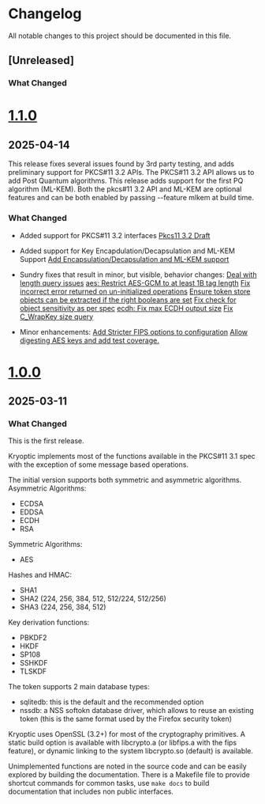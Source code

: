 # Changelog

All notable changes to this project should be documented in this file.

## [Unreleased]

### What Changed

# [1.1.0]
## 2025-04-14

This release fixes several issues found by 3rd party testing, and adds
preliminary support for PKCS#11 3.2 APIs.
The PKCS#11 3.2 API allows us to add Post Quantum algorithms.
This release adds support for the first PQ algorithm (ML-KEM).
Both the pkcs#11 3.2 API and ML-KEM are optional features and can be
both enabled by passing --feature mlkem at build time.

### What Changed

* Added support for PKCS#11 3.2 interfaces
  [Pkcs11 3.2 Draft](https://github.com/latchset/kryoptic/pull/149)

* Added support for Key Encapdulation/Decapsulation and ML-KEM Support
  [Add Encapsulation/Decapsulation and ML-KEM support](https://github.com/latchset/kryoptic/pull/197)

* Sundry fixes that result in minor, but visible, behavior changes:
  [Deal with length query issues](https://github.com/latchset/kryoptic/pull/185)
  [aes: Restrict AES-GCM to at least 1B tag length](https://github.com/latchset/kryoptic/pull/189)
  [Fix incorrect error returned on un-initialized operations](https://github.com/latchset/kryoptic/pull/192)
  [Ensure token store objects can be extracted if the right booleans are
set](https://github.com/latchset/kryoptic/pull/194)
  [Fix check for object sensitivity as per spec](https://github.com/latchset/kryoptic/pull/198)
  [ecdh: Fix max ECDH output size](https://github.com/latchset/kryoptic/pull/203)
  [Fix C_WrapKey size query](https://github.com/latchset/kryoptic/pull/202)

* Minor enhancements:
  [Add Stricter FIPS options to configuration](https://github.com/latchset/kryoptic/pull/199)
  [Allow digesting AES keys and add test coverage.](https://github.com/latchset/kryoptic/pull/204)


# [1.0.0]
## 2025-03-11

### What Changed

This is the first release.

Kryoptic implements most of the functions available in the PKCS#11 3.1 spec with
the exception of some message based operations.

The initial version supports both symmetric and asymmetric algorithms.
Asymmetric Algorithms:
- ECDSA
- EDDSA
- ECDH
- RSA

Symmetric Algorithms:
- AES

Hashes and HMAC:
- SHA1
- SHA2 (224, 256, 384, 512, 512/224, 512/256)
- SHA3 (224, 256, 384, 512)

Key derivation functions:
- PBKDF2
- HKDF
- SP108
- SSHKDF
- TLSKDF

The token supports 2 main database types:
- sqlitedb: this is the default and the recommended option
- nssdb: a NSS softokn database driver, which allows to reuse
an existing token (this is the same format used by the Firefox
security token)

Kryoptic uses OpenSSL (3.2+) for most of the cryptography primitives.
A static build option is available with libcrypto.a (or libfips.a with the
fips feature), or dynamic linking to the system libcrypto.so (default) is
available.

Unimplemented functions are noted in the source code and can be easily
explored by building the documentation. There is a Makefile file to provide
shortcut commands for common tasks, use `make docs` to build documentation
that includes non public interfaces.

[1.0.0]: https://github.com/latchset/kryoptic/releases/tag/v1.0.0
[1.1.0]: https://github.com/latchset/kryoptic/releases/tag/v1.1.0

